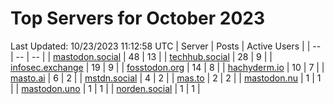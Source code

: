 # Top Servers for October 2023
Last Updated: 10/23/2023 11:12:58 UTC
| Server | Posts | Active Users |
| -- | -- | -- |
| [mastodon.social](https://mastodon.social/tags/PowerShell) | 48 | 13 |
| [techhub.social](https://techhub.social/tags/PowerShell) | 28 | 9 |
| [infosec.exchange](https://infosec.exchange/tags/PowerShell) | 19 | 9 |
| [fosstodon.org](https://fosstodon.org/tags/PowerShell) | 14 | 8 |
| [hachyderm.io](https://hachyderm.io/tags/PowerShell) | 10 | 7 |
| [masto.ai](https://masto.ai/tags/PowerShell) | 6 | 2 |
| [mstdn.social](https://mstdn.social/tags/PowerShell) | 4 | 2 |
| [mas.to](https://mas.to/tags/PowerShell) | 2 | 2 |
| [mastodon.nu](https://mastodon.nu/tags/PowerShell) | 1 | 1 |
| [mastodon.uno](https://mastodon.uno/tags/PowerShell) | 1 | 1 |
| [norden.social](https://norden.social/tags/PowerShell) | 1 | 1 |
